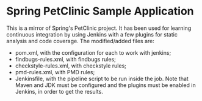 # Spring PetClinic Sample Application 

This is a mirror of Spring's PetClinic project. It has been used for learning continuous integration by using Jenkins with a few plugins for static analysis and code coverage.
The modified/added files are:
* pom.xml, with the configuration for each to work with jenkins;
* findbugs-rules.xml, with findbugs rules;
* checkstyle-rules.xml, with checkstyle rules;
* pmd-rules.xml, with PMD rules;
* Jenkinsfile, with the pipeline script to be run inside the job.
Note that Maven and JDK must be configured and the plugins must be enabled in Jenkins, in order to get the results.